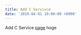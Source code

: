 ```yaml
---
title: Add C Servivce
date: '2019-04-01 10:00:00 +0900'
---
```


Add C Service [page](http://example.com) hoge